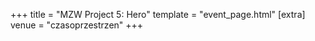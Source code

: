 +++
title = "MZW Project 5: Hero"
template = "event_page.html"
[extra]
venue = "czasoprzestrzen"
+++
